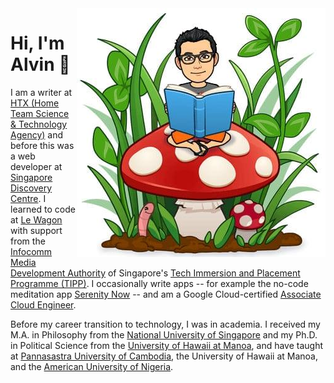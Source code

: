 <img src="https://github.com/alvinqingxing/alvinqingxing/blob/main/Alvin.jpg" align="right">

# Hi, I'm Alvin 👋

I am a writer at [HTX (Home Team Science & Technology Agency)](https://www.htx.gov.sg/) and before this was a web developer at [Singapore Discovery Centre](https://www.sdc.com.sg/). I learned to code at [Le Wagon](https://www.lewagon.com/singapore/web-development-course/full-time) with support from the [Infocomm Media Development Authority](https://www.imda.gov.sg/) of Singapore's [Tech Immersion and Placement Programme (TIPP)](https://www.imda.gov.sg/imtalent/programmes/tipp). I occasionally write apps -- for example the no-code meditation app [Serenity Now](https://serenity-now.glideapp.io/dl/d0a5f4) -- and am a Google Cloud-certified [Associate Cloud Engineer](https://www.credential.net/68ac2aae-956e-4833-b1d1-c56d53785bf8).

Before my career transition to technology, I was in academia. I received my M.A. in Philosophy from the [National University of Singapore](https://fass.nus.edu.sg/philo/) and my Ph.D. in Political Science from the [University of Hawaii at Manoa](https://politicalscience.manoa.hawaii.edu/), and have taught at [Pannasastra University of Cambodia](http://www.puc.edu.kh/), the University of Hawaii at Manoa, and the [American University of Nigeria](https://www.aun.edu.ng/).
